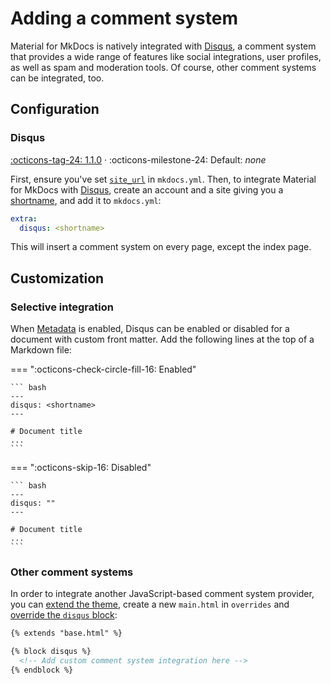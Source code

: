 # Adding a comment system

Material for MkDocs is natively integrated with [Disqus], a comment system that
provides a wide range of features like social integrations, user profiles, as
well as spam and moderation tools. Of course, other comment systems can be
integrated, too.

  [Disqus]: https://disqus.com/

## Configuration

### Disqus

[:octicons-tag-24: 1.1.0][Disqus support] ·
:octicons-milestone-24: Default: _none_

First, ensure you've set [`site_url`][site_url] in `mkdocs.yml`. Then, to
integrate Material for MkDocs with [Disqus], create an account and a site
giving you a [shortname], and add it to `mkdocs.yml`:

``` yaml
extra:
  disqus: <shortname>
```

This will insert a comment system on every page, except the index page.

  [Disqus support]: https://github.com/squidfunk/mkdocs-material/releases/tag/1.1.0
  [site_url]: https://www.mkdocs.org/user-guide/configuration/#site_url
  [shortname]: https://help.disqus.com/en/articles/1717111-what-s-a-shortname

## Customization

### Selective integration

When [Metadata] is enabled, Disqus can be enabled or disabled for a document
with custom front matter. Add the following lines at the top of a Markdown file:

=== ":octicons-check-circle-fill-16: Enabled"

    ``` bash
    ---
    disqus: <shortname>
    ---

    # Document title
    ...
    ```

=== ":octicons-skip-16: Disabled"

    ``` bash
    ---
    disqus: ""
    ---

    # Document title
    ...
    ```

  [Metadata]: extensions/python-markdown.md#metadata

### Other comment systems

In order to integrate another JavaScript-based comment system provider, you can
[extend the theme], create a new `main.html` in `overrides` and [override the
`disqus` block][overriding blocks]:

``` html
{% extends "base.html" %}

{% block disqus %}
  <!-- Add custom comment system integration here -->
{% endblock %}
```

  [extend the theme]: ../customization.md#extending-the-theme
  [overriding blocks]: ../customization.md#overriding-blocks
